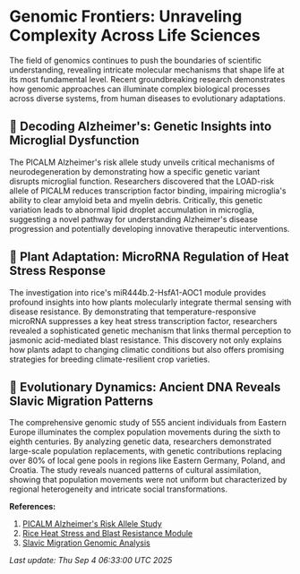 # Genomic Frontiers: Unraveling Complexity Across Life Sciences

The field of genomics continues to push the boundaries of scientific understanding, revealing intricate molecular mechanisms that shape life at its most fundamental level. Recent groundbreaking research demonstrates how genomic approaches can illuminate complex biological processes across diverse systems, from human diseases to evolutionary adaptations.

## 🧠 Decoding Alzheimer's: Genetic Insights into Microglial Dysfunction

The PICALM Alzheimer's risk allele study unveils critical mechanisms of neurodegeneration by demonstrating how a specific genetic variant disrupts microglial function. Researchers discovered that the LOAD-risk allele of PICALM reduces transcription factor binding, impairing microglia's ability to clear amyloid beta and myelin debris. Critically, this genetic variation leads to abnormal lipid droplet accumulation in microglia, suggesting a novel pathway for understanding Alzheimer's disease progression and potentially developing innovative therapeutic interventions.

## 🌱 Plant Adaptation: MicroRNA Regulation of Heat Stress Response

The investigation into rice's miR444b.2-HsfA1-AOC1 module provides profound insights into how plants molecularly integrate thermal sensing with disease resistance. By demonstrating that temperature-responsive microRNA suppresses a key heat stress transcription factor, researchers revealed a sophisticated genetic mechanism that links thermal perception to jasmonic acid-mediated blast resistance. This discovery not only explains how plants adapt to changing climatic conditions but also offers promising strategies for breeding climate-resilient crop varieties.

## 🧬 Evolutionary Dynamics: Ancient DNA Reveals Slavic Migration Patterns

The comprehensive genomic study of 555 ancient individuals from Eastern Europe illuminates the complex population movements during the sixth to eighth centuries. By analyzing genetic data, researchers demonstrated large-scale population replacements, with genetic contributions replacing over 80% of local gene pools in regions like Eastern Germany, Poland, and Croatia. The study reveals nuanced patterns of cultural assimilation, showing that population movements were not uniform but characterized by regional heterogeneity and intricate social transformations.

**References:**

1. [PICALM Alzheimer's Risk Allele Study](https://pubmed.ncbi.nlm.nih.gov/40903578/)
2. [Rice Heat Stress and Blast Resistance Module](https://pubmed.ncbi.nlm.nih.gov/40901878/)
3. [Slavic Migration Genomic Analysis](https://pubmed.ncbi.nlm.nih.gov/40903570/)

*Last update: Thu Sep  4 06:33:00 UTC 2025*
